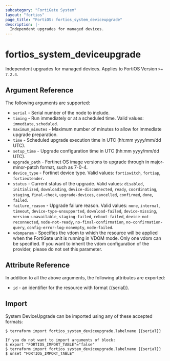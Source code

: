 ```yaml
---
subcategory: "FortiGate System"
layout: "fortios"
page_title: "FortiOS: fortios_system_deviceupgrade"
description: |-
  Independent upgrades for managed devices.
---
```


# fortios_system_deviceupgrade
Independent upgrades for managed devices. Applies to FortiOS Version `>= 7.2.4`.

## Argument Reference

The following arguments are supported:

* `serial` - Serial number of the node to include.
* `timing` - Run immediately or at a scheduled time. Valid values: `immediate`, `scheduled`.
* `maximum_minutes` - Maximum number of minutes to allow for immediate upgrade preparation.
* `time` - Scheduled upgrade execution time in UTC (hh:mm yyyy/mm/dd UTC).
* `setup_time` - Upgrade configuration time in UTC (hh:mm yyyy/mm/dd UTC).
* `upgrade_path` - Fortinet OS image versions to upgrade through in major-minor-patch format, such as 7-0-4.
* `device_type` - Fortinet device type. Valid values: `fortiswitch`, `fortiap`, `fortiextender`.
* `status` - Current status of the upgrade. Valid values: `disabled`, `initialized`, `downloading`, `device-disconnected`, `ready`, `coordinating`, `staging`, `final-check`, `upgrade-devices`, `cancelled`, `confirmed`, `done`, `failed`.
* `failure_reason` - Upgrade failure reason. Valid values: `none`, `internal`, `timeout`, `device-type-unsupported`, `download-failed`, `device-missing`, `version-unavailable`, `staging-failed`, `reboot-failed`, `device-not-reconnected`, `node-not-ready`, `no-final-confirmation`, `no-confirmation-query`, `config-error-log-nonempty`, `node-failed`.
* `vdomparam` - Specifies the vdom to which the resource will be applied when the FortiGate unit is running in VDOM mode. Only one vdom can be specified. If you want to inherit the vdom configuration of the provider, please do not set this parameter.


## Attribute Reference

In addition to all the above arguments, the following attributes are exported:
* `id` - an identifier for the resource with format {{serial}}.

## Import

System DeviceUpgrade can be imported using any of these accepted formats:
```
$ terraform import fortios_system_deviceupgrade.labelname {{serial}}

If you do not want to import arguments of block:
$ export "FORTIOS_IMPORT_TABLE"="false"
$ terraform import fortios_system_deviceupgrade.labelname {{serial}}
$ unset "FORTIOS_IMPORT_TABLE"
```
